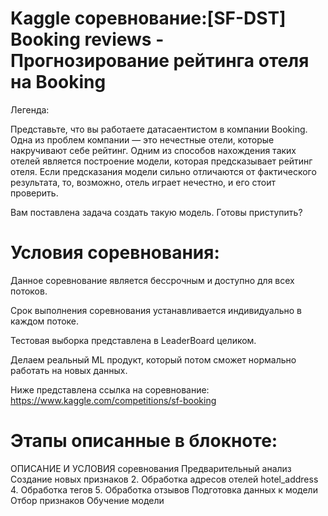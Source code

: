 # Kaggle соревнование:[SF-DST] Booking reviews - Прогнозирование рейтинга отеля на Booking

Легенда:

Представьте, что вы работаете датасаентистом в компании Booking. Одна из проблем компании — это нечестные отели, которые накручивают себе рейтинг. Одним из способов нахождения таких отелей является построение модели, которая предсказывает рейтинг отеля. Если предсказания модели сильно отличаются от фактического результата, то, возможно, отель играет нечестно, и его стоит проверить.

Вам поставлена задача создать такую модель. Готовы приступить?

# Условия соревнования:

Данное соревнование является бессрочным и доступно для всех потоков.

Срок выполнения соревнования устанавливается индивидуально в каждом потоке.

Тестовая выборка представлена в LeaderBoard целиком.

Делаем реальный ML продукт, который потом сможет нормально работать на новых данных.

Ниже представлена ссылка на соревнование:
https://www.kaggle.com/competitions/sf-booking

# Этапы описанные в блокноте:

ОПИСАНИЕ И УСЛОВИЯ соревнования
Предварительный анализ
Создание новых признаков
2. Обработка адресов отелей hotel_address
4. Обработка тегов
5. Обработка отзывов
Подготовка данных к модели
Отбор признаков
Обучение модели
